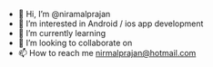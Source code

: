 - 👋 Hi, I’m @niramalprajan
- 👀 I’m interested in Android / ios app development 
- 🌱 I’m currently learning 
- 💞️ I’m looking to collaborate on
- 📫 How to reach me nirmalprajan@hotmail.com

<!---
niramalprajan/niramalprajan is a ✨ special ✨ repository because its `README.md` (this file) appears on your GitHub profile.
You can click the Preview link to take a look at your changes.
--->
